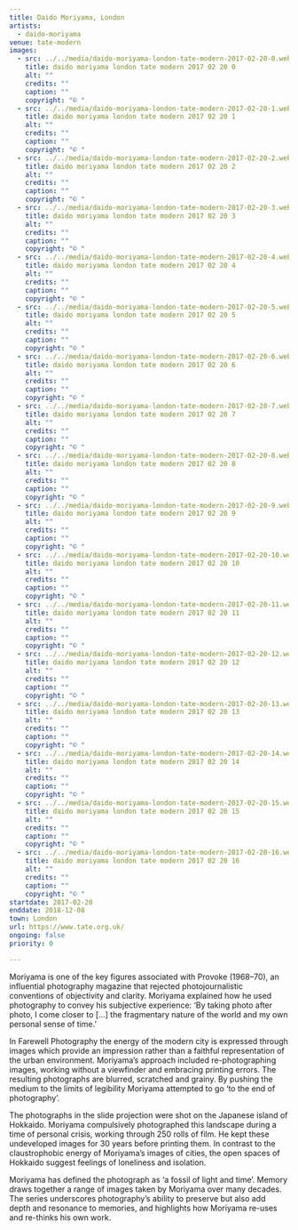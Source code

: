```yaml
---
title: Daido Moriyama, London
artists:
  - daido-moriyama
venue: tate-modern
images:
  - src: ../../media/daido-moriyama-london-tate-modern-2017-02-20-0.webp
    title: daido moriyama london tate modern 2017 02 20 0
    alt: ""
    credits: ""
    caption: ""
    copyright: "© "
  - src: ../../media/daido-moriyama-london-tate-modern-2017-02-20-1.webp
    title: daido moriyama london tate modern 2017 02 20 1
    alt: ""
    credits: ""
    caption: ""
    copyright: "© "
  - src: ../../media/daido-moriyama-london-tate-modern-2017-02-20-2.webp
    title: daido moriyama london tate modern 2017 02 20 2
    alt: ""
    credits: ""
    caption: ""
    copyright: "© "
  - src: ../../media/daido-moriyama-london-tate-modern-2017-02-20-3.webp
    title: daido moriyama london tate modern 2017 02 20 3
    alt: ""
    credits: ""
    caption: ""
    copyright: "© "
  - src: ../../media/daido-moriyama-london-tate-modern-2017-02-20-4.webp
    title: daido moriyama london tate modern 2017 02 20 4
    alt: ""
    credits: ""
    caption: ""
    copyright: "© "
  - src: ../../media/daido-moriyama-london-tate-modern-2017-02-20-5.webp
    title: daido moriyama london tate modern 2017 02 20 5
    alt: ""
    credits: ""
    caption: ""
    copyright: "© "
  - src: ../../media/daido-moriyama-london-tate-modern-2017-02-20-6.webp
    title: daido moriyama london tate modern 2017 02 20 6
    alt: ""
    credits: ""
    caption: ""
    copyright: "© "
  - src: ../../media/daido-moriyama-london-tate-modern-2017-02-20-7.webp
    title: daido moriyama london tate modern 2017 02 20 7
    alt: ""
    credits: ""
    caption: ""
    copyright: "© "
  - src: ../../media/daido-moriyama-london-tate-modern-2017-02-20-8.webp
    title: daido moriyama london tate modern 2017 02 20 8
    alt: ""
    credits: ""
    caption: ""
    copyright: "© "
  - src: ../../media/daido-moriyama-london-tate-modern-2017-02-20-9.webp
    title: daido moriyama london tate modern 2017 02 20 9
    alt: ""
    credits: ""
    caption: ""
    copyright: "© "
  - src: ../../media/daido-moriyama-london-tate-modern-2017-02-20-10.webp
    title: daido moriyama london tate modern 2017 02 20 10
    alt: ""
    credits: ""
    caption: ""
    copyright: "© "
  - src: ../../media/daido-moriyama-london-tate-modern-2017-02-20-11.webp
    title: daido moriyama london tate modern 2017 02 20 11
    alt: ""
    credits: ""
    caption: ""
    copyright: "© "
  - src: ../../media/daido-moriyama-london-tate-modern-2017-02-20-12.webp
    title: daido moriyama london tate modern 2017 02 20 12
    alt: ""
    credits: ""
    caption: ""
    copyright: "© "
  - src: ../../media/daido-moriyama-london-tate-modern-2017-02-20-13.webp
    title: daido moriyama london tate modern 2017 02 20 13
    alt: ""
    credits: ""
    caption: ""
    copyright: "© "
  - src: ../../media/daido-moriyama-london-tate-modern-2017-02-20-14.webp
    title: daido moriyama london tate modern 2017 02 20 14
    alt: ""
    credits: ""
    caption: ""
    copyright: "© "
  - src: ../../media/daido-moriyama-london-tate-modern-2017-02-20-15.webp
    title: daido moriyama london tate modern 2017 02 20 15
    alt: ""
    credits: ""
    caption: ""
    copyright: "© "
  - src: ../../media/daido-moriyama-london-tate-modern-2017-02-20-16.webp
    title: daido moriyama london tate modern 2017 02 20 16
    alt: ""
    credits: ""
    caption: ""
    copyright: "© "
startdate: 2017-02-20
enddate: 2018-12-08
town: London
url: https://www.tate.org.uk/
ongoing: false
priority: 0

---
```


Moriyama is one of the key figures associated with Provoke (1968–70), an influential photography magazine that rejected photojournalistic conventions of objectivity and clarity. Moriyama explained how he used photography to convey his subjective experience: ‘By taking photo after photo, I come closer to [...] the fragmentary nature of the world and my own personal sense of time.’

In Farewell Photography the energy of the modern city is expressed through images which provide an impression rather than a faithful representation of the urban environment. Moriyama’s approach included re-photographing images, working without a viewfinder and embracing printing errors. The resulting photographs are blurred, scratched and grainy. By pushing the medium to the limits of legibility Moriyama attempted to go ‘to the end of photography’.

The photographs in the slide projection were shot on the Japanese island of Hokkaido. Moriyama compulsively photographed this landscape during a time of personal crisis, working through 250 rolls of film. He kept these undeveloped images for 30 years before printing them. In contrast to the claustrophobic energy of Moriyama’s images of cities, the open spaces of Hokkaido suggest feelings of loneliness and isolation.

Moriyama has defined the photograph as ‘a fossil of light and time’. Memory draws together a range of images taken by Moriyama over many decades. The series underscores photography’s ability to preserve but also add depth and resonance to memories, and highlights how Moriyama re-uses and re-thinks his own work.